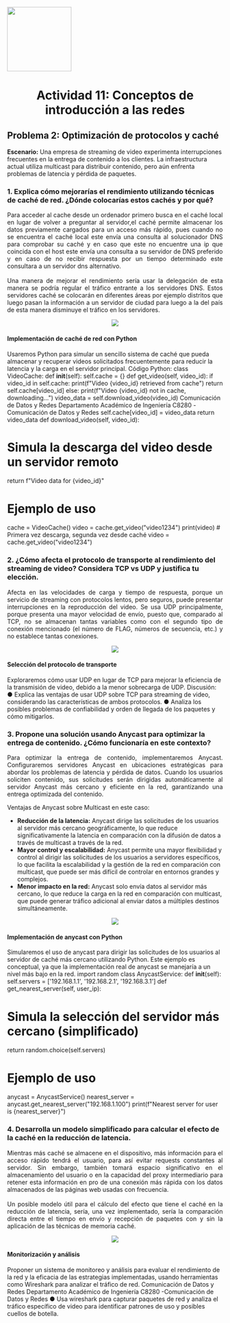 <p align="left">
  <img src="https://semanadelcannabis.cayetano.edu.pe/assets/img/logo-upch.png" width="150">
  <h1 align="center">Actividad 11: Conceptos de introducción a las redes</h1>
</p>

## Problema 2: Optimización de protocolos y caché
<p align="justify">
  
**Escenario:** Una empresa de streaming de video experimenta interrupciones frecuentes en la entrega de contenido a los clientes. La infraestructura actual utiliza multicast para distribuir contenido, pero aún enfrenta problemas de latencia y pérdida de paquetes. 
</p>

### 1. Explica cómo mejorarías el rendimiento utilizando técnicas de caché de red. ¿Dónde colocarías estos cachés y por qué?
<p align="justify">
Para acceder al cache desde un ordenador primero busca en el caché local en lugar de volver a preguntar al servidor,el caché permite  almacenar los datos previamente cargados para un acceso más rápido, pues cuando no se encuentra el caché local este envía una consulta al solucionador DNS para comprobar su caché y en caso que este no encuentre una ip que coincida con el host este envía una consulta a su servidor de DNS preferido y en caso de no recibir respuesta por un tiempo determinado este consultara a un servidor dns alternativo.<br><br>
Una manera de mejorar el rendimiento sería usar la delegación de esta manera se podría regular el tráfico entrante a los servidores DNS. Estos servidores caché se colocarán en diferentes áreas por ejemplo distritos que luego pasan la información a un servidor de ciudad para luego a la del país de esta manera disminuye el tráfico en los servidores.
</p>
<p align="center">
  <img src="https://github.com/EdwinJaraOFC/CDRGrupo5/assets/150296803/b837e371-bde3-4a07-83b2-0eabe4048399">
</p>

#### Implementación de caché de red con Python
Usaremos Python para simular un sencillo sistema de caché que pueda almacenar y
recuperar videos solicitados frecuentemente para reducir la latencia y la carga en el servidor
principal.
Código Python:
class VideoCache:
def __init__(self):
self.cache = {}
def get_video(self, video_id):
if video_id in self.cache:
print(f"Video {video_id} retrieved from cache")
return self.cache[video_id]
else:
print(f"Video {video_id} not in cache, downloading...")
video_data = self.download_video(video_id)
Comunicación de Datos y Redes
Departamento Académico de Ingeniería
C8280 -Comunicación de Datos y Redes
self.cache[video_id] = video_data
return video_data
def download_video(self, video_id):
# Simula la descarga del video desde un servidor remoto
return f"Video data for {video_id}"
# Ejemplo de uso
cache = VideoCache()
video = cache.get_video("video1234")
print(video) # Primera vez descarga, segunda vez desde caché
video = cache.get_video("video1234")

### 2. ¿Cómo afecta el protocolo de transporte al rendimiento del streaming de video? Considera TCP vs UDP y justifica tu elección.
<p align="justify">
Afecta en las velocidades de carga y tiempo de respuesta, porque un servicio de streaming con protocolos lentos, pero seguros, puede presentar interrupciones en la reproducción del video. Se usa UDP principalmente, porque presenta una mayor velocidad de envío, puesto que, comparado al TCP, no se almacenan tantas variables como con el segundo tipo de conexión mencionado (el número de FLAG, números de secuencia, etc.) y no establece tantas conexiones. 
</p>
<p align="center">
  <img src="https://github.com/EdwinJaraOFC/CDRGrupo5/assets/150297452/8ee58a94-f39e-4337-8a82-e4b039f21670">
</p>

#### Selección del protocolo de transporte
Exploraremos cómo usar UDP en lugar de TCP para mejorar la eficiencia de la transmisión
de video, debido a la menor sobrecarga de UDP.
Discusión:
● Explica las ventajas de usar UDP sobre TCP para streaming de video, considerando
las características de ambos protocolos.
● Analiza los posibles problemas de confiabilidad y orden de llegada de los paquetes y
cómo mitigarlos.

### 3. Propone una solución usando Anycast para optimizar la entrega de contenido. ¿Cómo funcionaría en este contexto?
<p align="justify">
Para optimizar la entrega de contenido, implementaremos Anycast. Configuraremos servidores Anycast en ubicaciones estratégicas para abordar los problemas de latencia y pérdida de datos. Cuando los usuarios soliciten contenido, sus solicitudes serán dirigidas automáticamente al servidor Anycast más cercano y eficiente en la red, garantizando una entrega optimizada del contenido.

Ventajas de Anycast sobre Multicast en este caso:

- **Reducción de la latencia:** Anycast dirige las solicitudes de los usuarios al servidor más cercano geográficamente, lo que reduce significativamente la latencia en comparación con la difusión de datos a través de multicast a través de la red.
- **Mayor control y escalabilidad:** Anycast permite una mayor flexibilidad y control al dirigir las solicitudes de los usuarios a servidores específicos, lo que facilita la escalabilidad y la gestión de la red en comparación con multicast, que puede ser más difícil de controlar en entornos grandes y complejos.
- **Menor impacto en la red:** Anycast solo envía datos al servidor más cercano, lo que reduce la carga en la red en comparación con multicast, que puede generar tráfico adicional al enviar datos a múltiples destinos simultáneamente.
</p>
<p align="center">
    <img src="https://github.com/EdwinJaraOFC/CDRGrupo5/assets/150296803/29ab9300-048e-4da4-8737-82f4388e03d0">
</p>

#### Implementación de anycast con Python
Simularemos el uso de anycast para dirigir las solicitudes de los usuarios al servidor de
caché más cercano utilizando Python. Este ejemplo es conceptual, ya que la
implementación real de anycast se manejaría a un nivel más bajo en la red.
import random
class AnycastService:
def __init__(self):
self.servers = ['192.168.1.1', '192.168.2.1', '192.168.3.1']
def get_nearest_server(self, user_ip):
# Simula la selección del servidor más cercano (simplificado)
return random.choice(self.servers)
# Ejemplo de uso
anycast = AnycastService()
nearest_server = anycast.get_nearest_server("192.168.1.100")
print(f"Nearest server for user is {nearest_server}")

### 4. Desarrolla un modelo simplificado para calcular el efecto de la caché en la reducción de latencia. 
<p align="justify">
Mientras más caché se almacene en el dispositivo, más información para el acceso rápido tendrá el usuario, para así evitar requests constantes al servidor. Sin embargo, también tomará espacio significativo en el almacenamiento del usuario o en la capacidad del proxy intermediario para retener esta información en pro de una conexión más rápida con los datos almacenados de las páginas web usadas con frecuencia.<br><br>
Un posible modelo útil para el cálculo del efecto que tiene el caché en la reducción de latencia, sería, una vez implementado, sería la comparación directa entre el tiempo en envío y recepción de paquetes con y sin la aplicación de las técnicas de memoria caché.
</p>
<p align="center">
  <img src="https://github.com/EdwinJaraOFC/CDRGrupo5/assets/150297452/551f20ea-e0c7-4fbc-9912-55862ff5ffd6">
</p>

#### Monitorización y análisis
Proponer un sistema de monitoreo y análisis para evaluar el rendimiento de la red y la
eficacia de las estrategias implementadas, usando herramientas como Wireshark para
analizar el tráfico de red.
Comunicación de Datos y Redes
Departamento Académico de Ingeniería
C8280 -Comunicación de Datos y Redes
● Usa wireshark para capturar paquetes de red y analiza el tráfico específico de video
para identificar patrones de uso y posibles cuellos de botella.

